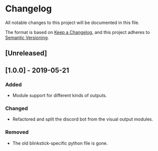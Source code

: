 # Changelog
All notable changes to this project will be documented in this file.

The format is based on [Keep a Changelog](https://keepachangelog.com/en/1.0.0/),
and this project adheres to [Semantic Versioning](https://semver.org/spec/v2.0.0.html).

## [Unreleased]

## [1.0.0] - 2019-05-21
### Added
- Module support for different kinds of outputs.

### Changed
- Refactored and split the discord bot from the visual output modules.

### Removed
- The old blinkstick-specific python file is gone.